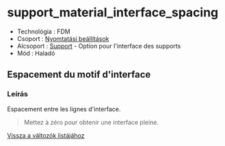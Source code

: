 # support\_material\_interface\_spacing

* Technológia : FDM
* Csoport : [Nyomtatási beállítások](../../../konfig/print_settings)
* Alcsoport : [Support](../../beallitasok/print_settings.md#support) - Option pour l'interface des supports
* Mód : Haladó

## Espacement du motif d'interface

### Leírás

Espacement entre les lignes d'interface.

> Mettez à zéro pour obtenir une interface pleine.

[Vissza a változók listájához](../../variable_list)

